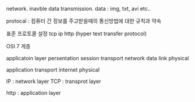 
network.  inavble data transmission. data : img, txt, avi etc..

protocal : 컴퓨터 간 정보를 주고받을때의 통신방법에 대한 규칙과 약속

표준 프로토콜 설정 tcp ip
http (hyper text transfer protocol)

OSI 7 게층

applicatoin layer
persentation
session
transport
network
data link
physical


application
transport
internet
physical

IP : network layer
TCP : transprot layer

http : application layer


